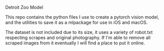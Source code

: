 Detroit Zoo Model

This repo contains the python files I use to create a pytorch vision model, and the utilities to save it as a mlpackage for use in iOS and macOS.

The dataset is not included due to its size, it uses a variety of robot.txt respecting scrapes and original photography.  If I'm able to remove all scraped images from it eventually I will find a place to put it online.

